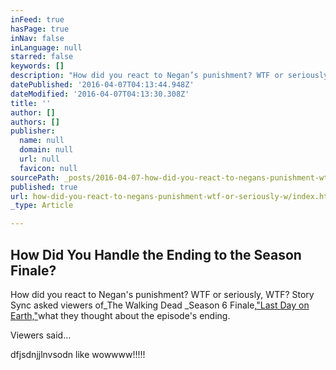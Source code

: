 ```yaml
---
inFeed: true
hasPage: true
inNav: false
inLanguage: null
starred: false
keywords: []
description: "How did you react to Negan’s punishment? WTF or seriously, WTF? Story Sync asked viewers ofThe Walking Dead\_Season 6 Finale,“Last Day on Earth,”what they thought about the episode’s ending."
datePublished: '2016-04-07T04:13:44.948Z'
dateModified: '2016-04-07T04:13:30.308Z'
title: ''
author: []
authors: []
publisher:
  name: null
  domain: null
  url: null
  favicon: null
sourcePath: _posts/2016-04-07-how-did-you-react-to-negans-punishment-wtf-or-seriously-w.md
published: true
url: how-did-you-react-to-negans-punishment-wtf-or-seriously-w/index.html
_type: Article

---
```

## How Did You Handle the Ending to the Season Finale?

How did you react to Negan's punishment? WTF or seriously, WTF? Story Sync asked viewers of_The Walking Dead _Season 6 Finale,["Last Day on Earth,"][0]what they thought about the episode's ending.

Viewers said...

dfjsdnjjlnvsodn like wowwww!!!!!

[0]: http://www.amc.com/shows/the-walking-dead/season-6/episode-16-last-day-on-earth